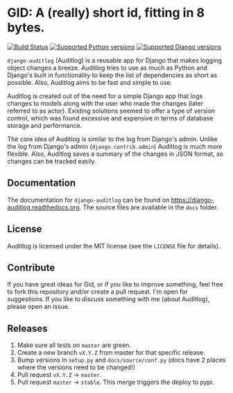 GID: A (really) short id, fitting in 8 bytes.
===============

[![Build Status](https://github.com/barrachri/gid/workflows/Test/badge.svg)](https://github.com/jazzband/django-auditlog/actions)
[![Supported Python versions](https://img.shields.io/pypi/pyversions/gid.svg)](https://pypi.python.org/pypi/django-auditlog)
[![Supported Django versions](https://img.shields.io/pypi/djversions/gid.svg)](https://pypi.python.org/pypi/django-auditlog)

```django-auditlog``` (Auditlog) is a reusable app for Django that makes logging object changes a breeze. Auditlog tries to use as much as Python and Django's built in functionality to keep the list of dependencies as short as possible. Also, Auditlog aims to be fast and simple to use.

Auditlog is created out of the need for a simple Django app that logs changes to models along with the user who made the changes (later referred to as actor). Existing solutions seemed to offer a type of version control, which was found excessive and expensive in terms of database storage and performance.

The core idea of Auditlog is similar to the log from Django's admin. Unlike the log from Django's admin (```django.contrib.admin```) Auditlog is much more flexible. Also, Auditlog saves a summary of the changes in JSON format, so changes can be tracked easily.

Documentation
-------------

The documentation for ```django-auditlog``` can be found on https://django-auditlog.readthedocs.org. The source files are available in the ```docs``` folder.

License
-------

Auditlog is licensed under the MIT license (see the ```LICENSE``` file for details).

Contribute
----------

If you have great ideas for Gid, or if you like to improve something, feel free to fork this repository and/or create a pull request. I'm open for suggestions. If you like to discuss something with me (about Auditlog), please open an issue.

Releases
--------

1. Make sure all tests on `master` are green.
2. Create a new branch `vX.Y.Z` from master for that specific release.
3. Bump versions in `setup.py` and `docs/source/conf.py` (docs have 2 places where the versions need to be changed!)
4. Pull request `vX.Y.Z` -> `master`.
5. Pull request `master` -> `stable`. This merge triggers the deploy to pypi.
